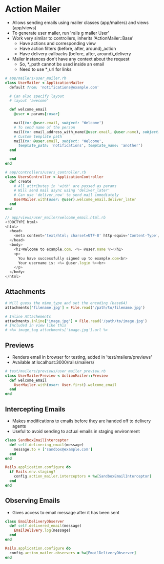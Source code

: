 # Action Mailer

-   Allows sending emails using mailer classes (app/mailers) and views (app/views)
-   To generate user mailer, run 'rails g mailer User'
-   Work very similar to controllers, inherits 'ActionMailer::Base'
    -   Have actions and corresponding view
    -   Have action filters (before, after, around)\_action
    -   Have delivery callbacks (before, after, around)\_delivery
-   Mailer instances don't have any context about the request
    -   So, \*\_path cannot be used inside an email
    -   Need to use \*\_url for links

```rb
# app/mailers/user_mailer.rb
class UserMailer < ApplicationMailer
  default from: 'notifications@example.com'

  # Can also specify layout
  # layout 'awesome'

  def welcome_email
    @user = params[:user]

    mail(to: @user.email, subject: 'Welcome')
    # To send name of the person
    mail(to: email_address_with_name(@user.email, @user.name), subject: 'Welcome')
    # Custom template path
    mail(to: @user.email, subject: 'Welcome',
      template_path: 'notifications', template_name: 'another')
  end

  end
end

# app/controllers/users_controller.rb
class UsersController < ApplicationController
  def create
    # All attributes in 'with' are passed as params
    # Will send mail async using 'deliver_later'
    # Can use 'deliver_now' to send mail immediately
    UserMailer.with(user: @user).welcome_email.deliver_later
  end
end
```

```js
// app/views/user_mailer/welcome_email.html.rb
<!DOCTYPE html>
<html>
  <head>
    <meta content='text/html; charset=UTF-8' http-equiv='Content-Type'/>
  </head>
  <body>
    <h1>Welcome to example.com, <%= @user.name %></h1>
    <p>
      You have successfully signed up to example.com<br>
      Your username is: <%= @user.login %><br>
    </p>
  </body>
</html>
```

## Attachments

```rb
# Will guess the mime_type and set the encoding (base64)
attachments['filename.jpg'] = File.read('/path/to/filename.jpg')

# Inline Attachements
attachments.inline['image.jpg'] = File.read('/path/to/image.jpg')
# Included in view like this
# <%= image_tag attachments['image.jpg'].url %>
```

## Previews

-   Renders email in browser for testing, added in 'test/mailers/previews'
-   Available at localhost:3000/rails/mailers/

```rb
# test/mailers/previews/user_mailer_preview.rb
class UserMailerPreview < ActionMailer::Preview
  def welcome_email
    UserMailer.with(user: User.first).welcome_email
  end
end

```

## Intercepting Emails

-   Makes modifications to emails before they are handed off to delivery agents
-   Useful to avoid sending to actual emails in staging environment

```rb
class SandboxEmailInterceptor
  def self.delivering_email(message)
    message.to = ['sandbox@example.com']
  end
end

Rails.application.configure do
  if Rails.env.staging?
    config.action_mailer.interceptors = %w[SandboxEmailInterceptor]
  end
end
```

## Observing Emails

-   Gives access to email message after it has been sent

```rb
class EmailDeliveryObserver
  def self.delivered_email(message)
    EmailDelivery.log(message)
  end
end

Rails.application.configure do
  config.action_mailer.observers = %w[EmailDeliveryObserver]
end
```
